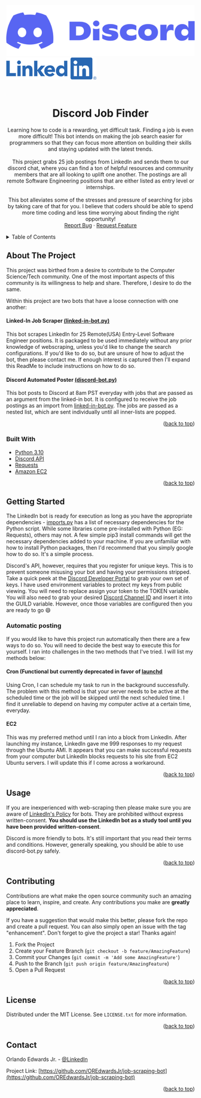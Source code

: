 <div id="top"></div>
<!--
*** Thanks for checking out the Best-README-Template. If you have a suggestion
*** that would make this better, please fork the repo and create a pull request
*** or simply open an issue with the tag "enhancement".
*** Don't forget to give the project a star!
*** Thanks again! Now go create something AMAZING! :D
-->



<!-- PROJECT SHIELDS -->
<!--
*** I'm using markdown "reference style" links for readability.
*** Reference links are enclosed in brackets [ ] instead of parentheses ( ).
*** See the bottom of this document for the declaration of the reference variables
*** for contributors-url, forks-url, etc. This is an optional, concise syntax you may use.
*** https://www.markdownguide.org/basic-syntax/#reference-style-links
-->

[![Discord][discord-shield]][discord-url]
[![LinkedIn][linkedin-shield]][linkedin-url]




<!-- PROJECT LOGO -->
<br />


<h1 align="center">Discord Job Finder</h3>

  <p align="center">
    Learning how to code is a rewarding, yet difficult task. Finding a job is even more difficult! This bot intends on making the job search easier for programmers so that they can focus more attention on building their skills and staying updated with the latest trends.
    <br />
    <br />
    This project grabs 25 job postings from LinkedIn and sends them to our discord chat, where you can find a ton of helpful resources and community members that are all looking to uplift one another. The postings are all remote Software Engineering positions that are either listed as entry level or internships.
    <br />
    <br />
    This bot alleviates some of the stresses and pressure of searching for jobs by taking care of that for you. I believe that coders should be able to spend more time coding and less time worrying about finding the right opportunity!
    <br />
    <a href="https://github.com/OREdwardsJr/job-scraping-bot><strong>Explore the docs »</strong></a>
    <br />
    <br />
    <a href="https://github.com/OREdwardsJr/job-scraping-bot/issues">Report Bug</a>
    ·
    <a href="https://github.com/OREdwardsJr/job-scraping-bot/issues">Request Feature</a>
  </p>
</div>



<!-- TABLE OF CONTENTS -->
<details>
  <summary>Table of Contents</summary>
  <ol>
    <li>
      <a href="#about-the-project">About The Project</a>
      <ul>
        <li><a href="#built-with">Built With</a></li>
      </ul>
    </li>
    <li>
      <a href="#getting-started">Getting Started</a>
      <ul>
        <li><a href="#prerequisites">Prerequisites</a></li>
        <li><a href="#installation">Installation</a></li>
      </ul>
    </li>
    <li><a href="#usage">Usage</a></li>
    <li><a href="#roadmap">Roadmap</a></li>
    <li><a href="#contributing">Contributing</a></li>
    <li><a href="#license">License</a></li>
    <li><a href="#contact">Contact</a></li>
    <li><a href="#acknowledgments">Acknowledgments</a></li>
  </ol>
</details>



<!-- ABOUT THE PROJECT -->
## About The Project

This project was birthed from a desire to contribute to the Computer Science/Tech community. One of the most important aspects of this community is its willingness to help and share. Therefore, I desire to do the same.
                                  
Within this project are two bots that have a loose connection with one another:
                                  
#### Linked-In Job Scraper [(linked-in-bot.py)](https://github.com/OREdwardsJr/job-scraping-bot/blob/main/modules/linked_in_bot.py)
This bot scrapes LinkedIn for 25 Remote(USA) Entry-Level Software Engineer positions. It is packaged to be used immediately without any prior knowledge of webscraping, unless you'd like to change the search configurations. If you'd like to do so, but are unsure of how to adjust the bot, then please contact me. If enough interest is captured then I'll expand this ReadMe to include instructions on how to do so.                            

#### Discord Automated Poster [(discord-bot.py)](https://github.com/OREdwardsJr/job-scraping-bot/blob/main/modules/discord-bot.py)
This bot posts to Discord at 8am PST everyday with jobs that are passed as an argument from the linked-in bot. It is configured to receive the job postings as an import from [linked-in-bot.py](https://github.com/OREdwardsJr/job-scraping-bot/blob/main/modules/linked_in_bot.py). The jobs are passed as a nested list, which are sent individually until all inner-lists are popped.

                                  
<p align="right">(<a href="#top">back to top</a>)</p>



### Built With

* [Python 3.10](https://docs.python.org/3/)
* [Discord API](https://discordpy.readthedocs.io/en/stable/)
* [Requests](https://docs.python-requests.org/en/latest/)
* [Amazon EC2](https://docs.aws.amazon.com/ec2/index.html)


<p align="right">(<a href="#top">back to top</a>)</p>



<!-- GETTING STARTED -->
## Getting Started

The LinkedIn bot is ready for execution as long as you have the appropriate dependencies - [imports.py](https://github.com/OREdwardsJr/job-scraping-bot/blob/main/modules/imports.py) has a list of necessary dependencies for the Python script. While some libraries come pre-installed with Python (EG: Requests), others may not. A few simple pip3 install commands will get the necessary dependencies added to your machine. If you are unfamiliar with how to install Python packages, then I'd recommend that you simply google how to do so. It's a simple process.
                                
Discord's API, however, requires that you register for unique keys. This is to prevent someone misusing your bot and having your permissions stripped. Take a quick peek at the [Discord Developer Portal](https://discord.com/developers/docs/intro) to grab your own set of keys. I have used environment variables to protect my keys from public viewing. You will need to replace assign your token to the TOKEN variable. You will also need to grab your desired [Discord Channel ID](https://support.discord.com/hc/en-us/articles/206346498-Where-can-I-find-my-User-Server-Message-ID-) and insert it into the GUILD variable. However, once those variables are configured then you are ready to go 😄                                

### Automatic posting

If you would like to have this project run automatically then there are a few ways to do so. You will need to decide the best way to execute this for yourself. I ran into challenges in the two methods that I've tried. I will list my methods below:
                                
#### Cron (Functional but currently deprecated in favor of [launchd](https://developer.apple.com/library/archive/documentation/MacOSX/Conceptual/BPSystemStartup/Chapters/ScheduledJobs.html)
Using Cron, I can schedule my task to run in the background successfully. The problem with this method is that your server needs to be active at the scheduled time or the job will be skipped until the next scheduled time. I find it unreliable to depend on having my computer active at a certain time, everyday.
                                
#### EC2
This was my preferred method until I ran into a block from LinkedIn. After launching my instance, LinkedIn gave me 999 responses to my request through the Ubuntu AMI. It appears that you can make successful requests from your computer but LinkedIn blocks requests to his site from EC2 Ubuntu servers. I will update this if I come across a workaround.                              


<p align="right">(<a href="#top">back to top</a>)</p>



<!-- USAGE EXAMPLES -->
## Usage

If you are inexperienced with web-scraping then please make sure you are aware of [LinkedIn's Policy](https://www.linkedin.com/robots.txt) for bots. They are prohibited without express written-consent. **You should use the LinkedIn bot as a study tool until you have been provided written-consent**. 
                                
Discord is more friendly to bots. It's still important that you read their terms and conditions. However, generally speaking, you should be able to use discord-bot.py safely.

<p align="right">(<a href="#top">back to top</a>)</p>




<!-- CONTRIBUTING -->
## Contributing

Contributions are what make the open source community such an amazing place to learn, inspire, and create. Any contributions you make are **greatly appreciated**.

If you have a suggestion that would make this better, please fork the repo and create a pull request. You can also simply open an issue with the tag "enhancement".
Don't forget to give the project a star! Thanks again!

1. Fork the Project
2. Create your Feature Branch (`git checkout -b feature/AmazingFeature`)
3. Commit your Changes (`git commit -m 'Add some AmazingFeature'`)
4. Push to the Branch (`git push origin feature/AmazingFeature`)
5. Open a Pull Request

<p align="right">(<a href="#top">back to top</a>)</p>



<!-- LICENSE -->
## License

Distributed under the MIT License. See `LICENSE.txt` for more information.

<p align="right">(<a href="#top">back to top</a>)</p>



<!-- CONTACT -->
## Contact

Orlando Edwards Jr. - [@LinkedIn](https://linkedin.com/in/orlando-edwards-jr)

Project Link: [https://github.com/OREdwardsJr/job-scraping-bot](https://github.com/OREdwardsJr/job-scraping-bot)

<p align="right">(<a href="#top">back to top</a>)</p>






<!-- MARKDOWN LINKS & IMAGES -->
<!-- https://www.markdownguide.org/basic-syntax/#reference-style-links -->
[discord-shield]: https://raw.githubusercontent.com/OREdwardsJr/job-scraping-bot/main/images/Discord-Logo%2BWordmark-Color.svg
[discord-url]: https://discord.gg/NrJyxXQgdz
[linkedin-shield]: https://raw.githubusercontent.com/OREdwardsJr/job-scraping-bot/main/images/LI-Logo.png
[linkedin-url]: https://www.linkedin.com/in/orlando-edwards-jr/
[product-screenshot]: images/screenshot.png
